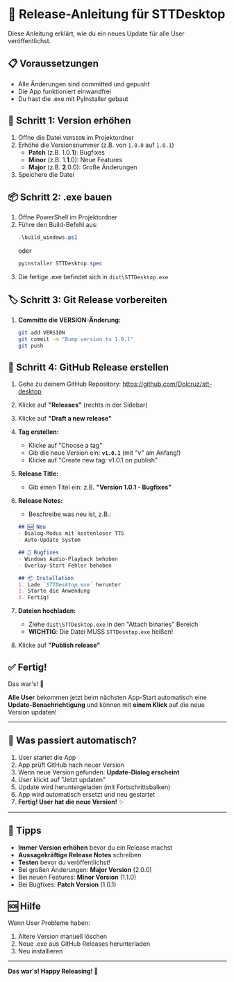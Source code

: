 # 🚀 Release-Anleitung für STTDesktop

Diese Anleitung erklärt, wie du ein neues Update für alle User veröffentlichst.

## 📋 Voraussetzungen

- Alle Änderungen sind committed und gepusht
- Die App funktioniert einwandfrei
- Du hast die .exe mit PyInstaller gebaut

## 🔢 Schritt 1: Version erhöhen

1. Öffne die Datei `VERSION` im Projektordner
2. Erhöhe die Versionsnummer (z.B. von `1.0.0` auf `1.0.1`)
   - **Patch** (z.B. 1.0.**1**): Bugfixes
   - **Minor** (z.B. 1.**1**.0): Neue Features
   - **Major** (z.B. **2**.0.0): Große Änderungen
3. Speichere die Datei

## 📦 Schritt 2: .exe bauen

1. Öffne PowerShell im Projektordner
2. Führe den Build-Befehl aus:
   ```powershell
   .\build_windows.ps1
   ```
   oder
   ```powershell
   pyinstaller STTDesktop.spec
   ```
3. Die fertige .exe befindet sich in `dist\STTDesktop.exe`

## 🏷️ Schritt 3: Git Release vorbereiten

1. **Committe die VERSION-Änderung:**
   ```bash
   git add VERSION
   git commit -m "Bump version to 1.0.1"
   git push
   ```

## 🎉 Schritt 4: GitHub Release erstellen

1. Gehe zu deinem GitHub Repository:
   https://github.com/Dolcruz/stt-desktop

2. Klicke auf **"Releases"** (rechts in der Sidebar)

3. Klicke auf **"Draft a new release"**

4. **Tag erstellen:**
   - Klicke auf "Choose a tag"
   - Gib die neue Version ein: **`v1.0.1`** (mit "v" am Anfang!)
   - Klicke auf "Create new tag: v1.0.1 on publish"

5. **Release Title:**
   - Gib einen Titel ein: z.B. **"Version 1.0.1 - Bugfixes"**

6. **Release Notes:**
   - Beschreibe was neu ist, z.B.:
   ```markdown
   ## 🆕 Neu
   - Dialog-Modus mit kostenloser TTS
   - Auto-Update System
   
   ## 🐛 Bugfixes
   - Windows Audio-Playback behoben
   - Overlay-Start Fehler behoben
   
   ## 📦 Installation
   1. Lade `STTDesktop.exe` herunter
   2. Starte die Anwendung
   3. Fertig!
   ```

7. **Dateien hochladen:**
   - Ziehe `dist\STTDesktop.exe` in den "Attach binaries" Bereich
   - **WICHTIG**: Die Datei MUSS `STTDesktop.exe` heißen!

8. Klicke auf **"Publish release"**

## ✅ Fertig!

Das war's! 🎉

**Alle User** bekommen jetzt beim nächsten App-Start automatisch eine **Update-Benachrichtigung** und können mit **einem Klick** auf die neue Version updaten!

---

## 🔄 Was passiert automatisch?

1. User startet die App
2. App prüft GitHub nach neuer Version
3. Wenn neue Version gefunden: **Update-Dialog erscheint**
4. User klickt auf "Jetzt updaten"
5. Update wird heruntergeladen (mit Fortschrittsbalken)
6. App wird automatisch ersetzt und neu gestartet
7. **Fertig! User hat die neue Version!** ✨

---

## 📝 Tipps

- **Immer Version erhöhen** bevor du ein Release machst
- **Aussagekräftige Release Notes** schreiben
- **Testen** bevor du veröffentlichst!
- Bei großen Änderungen: **Major Version** (2.0.0)
- Bei neuen Features: **Minor Version** (1.1.0)
- Bei Bugfixes: **Patch Version** (1.0.1)

## 🆘 Hilfe

Wenn User Probleme haben:
1. Ältere Version manuell löschen
2. Neue .exe aus GitHub Releases herunterladen
3. Neu installieren

---

**Das war's! Happy Releasing! 🚀**

